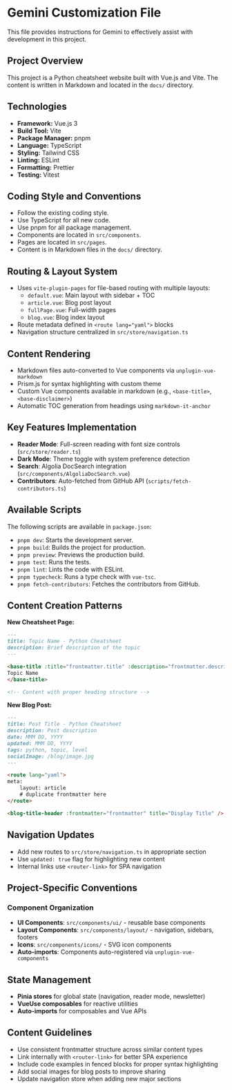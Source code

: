 # Gemini Customization File

This file provides instructions for Gemini to effectively assist with development in this project.

## Project Overview

This project is a Python cheatsheet website built with Vue.js and Vite. The content is written in Markdown and located in the `docs/` directory.

## Technologies

*   **Framework:** Vue.js 3
*   **Build Tool:** Vite
*   **Package Manager:** pnpm
*   **Language:** TypeScript
*   **Styling:** Tailwind CSS
*   **Linting:** ESLint
*   **Formatting:** Prettier
*   **Testing:** Vitest

## Coding Style and Conventions

*   Follow the existing coding style.
*   Use TypeScript for all new code.
*   Use pnpm for all package management.
*   Components are located in `src/components`.
*   Pages are located in `src/pages`.
*   Content is in Markdown files in the `docs/` directory.

## Routing & Layout System

- Uses `vite-plugin-pages` for file-based routing with multiple layouts:
  - `default.vue`: Main layout with sidebar + TOC
  - `article.vue`: Blog post layout
  - `fullPage.vue`: Full-width pages
  - `blog.vue`: Blog index layout
- Route metadata defined in `<route lang="yaml">` blocks
- Navigation structure centralized in `src/store/navigation.ts`

## Content Rendering

- Markdown files auto-converted to Vue components via `unplugin-vue-markdown`
- Prism.js for syntax highlighting with custom theme
- Custom Vue components available in markdown (e.g., `<base-title>`, `<base-disclaimer>`)
- Automatic TOC generation from headings using `markdown-it-anchor`

## Key Features Implementation

- **Reader Mode**: Full-screen reading with font size controls (`src/store/reader.ts`)
- **Dark Mode**: Theme toggle with system preference detection
- **Search**: Algolia DocSearch integration (`src/components/AlgoliaDocSearch.vue`)
- **Contributors**: Auto-fetched from GitHub API (`scripts/fetch-contributors.ts`)

## Available Scripts

The following scripts are available in `package.json`:

*   `pnpm dev`: Starts the development server.
*   `pnpm build`: Builds the project for production.
*   `pnpm preview`: Previews the production build.
*   `pnpm test`: Runs the tests.
*   `pnpm lint`: Lints the code with ESLint.
*   `pnpm typecheck`: Runs a type check with `vue-tsc`.
*   `pnpm fetch-contributors`: Fetches the contributors from GitHub.


## Content Creation Patterns

**New Cheatsheet Page:**

```markdown
---
title: Topic Name - Python Cheatsheet
description: Brief description of the topic
---

<base-title :title="frontmatter.title" :description="frontmatter.description">
Topic Name
</base-title>

<!-- Content with proper heading structure -->
```

**New Blog Post:**

```markdown
---
title: Post Title - Python Cheatsheet
description: Post description
date: MMM DD, YYYY
updated: MMM DD, YYYY
tags: python, topic, level
socialImage: /blog/image.jpg
---

<route lang="yaml">
meta:
    layout: article
    # duplicate frontmatter here
</route>

<blog-title-header :frontmatter="frontmatter" title="Display Title" />
```

## Navigation Updates

- Add new routes to `src/store/navigation.ts` in appropriate section
- Use `updated: true` flag for highlighting new content
- Internal links use `<router-link>` for SPA navigation

## Project-Specific Conventions

### Component Organization

- **UI Components**: `src/components/ui/` - reusable base components
- **Layout Components**: `src/components/layout/` - navigation, sidebars, footers
- **Icons**: `src/components/icons/` - SVG icon components
- **Auto-imports**: Components auto-registered via `unplugin-vue-components`

## State Management

- **Pinia stores** for global state (navigation, reader mode, newsletter)
- **VueUse composables** for reactive utilities
- **Auto-imports** for composables and Vue APIs

## Content Guidelines

- Use consistent frontmatter structure across similar content types
- Link internally with `<router-link>` for better SPA experience
- Include code examples in fenced blocks for proper syntax highlighting
- Add social images for blog posts to improve sharing
- Update navigation store when adding new major sections